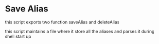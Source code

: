 # Save Alias

this script exports two function
saveAlias and deleteAlias

this script maintains a file
where it store all the aliases and parses it during shell start up

